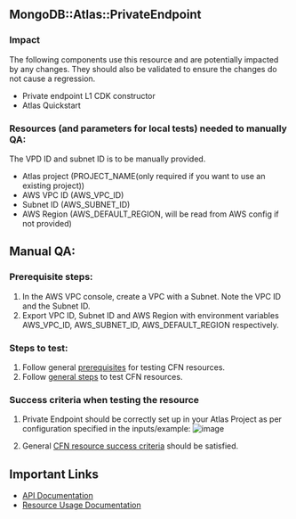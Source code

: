 ## MongoDB::Atlas::PrivateEndpoint

### Impact
The following components use this resource and are potentially impacted by any changes. They should also be validated to ensure the changes do not cause a regression.
- Private endpoint L1 CDK constructor
- Atlas Quickstart



### Resources (and parameters for local tests) needed to manually QA:
The VPD ID and subnet ID is to be manually provided.
- Atlas project (PROJECT_NAME(only required if you want to use an existing project))
- AWS VPC ID (AWS_VPC_ID)
- Subnet ID (AWS_SUBNET_ID)
- AWS Region (AWS_DEFAULT_REGION, will be read from AWS config if not provided)

## Manual QA:

### Prerequisite steps:
1. In the AWS VPC console, create a VPC with a Subnet. Note the VPC ID and the Subnet ID.
2. Export VPC ID, Subnet ID and AWS Region with environment variables AWS_VPC_ID, AWS_SUBNET_ID, AWS_DEFAULT_REGION respectively.

### Steps to test:
1. Follow general [prerequisites](../../../TESTING.md.md#prerequisites) for testing CFN resources.
2. Follow [general steps](../../../TESTING.md.md#steps) to test CFN resources.

### Success criteria when testing the resource
1. Private Endpoint should be correctly set up in your Atlas Project as per configuration specified in the inputs/example:   ![image](https://user-images.githubusercontent.com/122359335/227300711-ca08e118-8718-4285-a975-8ec4e01899f9.png)

2. General [CFN resource success criteria](../../../TESTING.md.md#success-criteria-when-testing-the-resource) should be satisfied.

## Important Links
- [API Documentation](https://www.mongodb.com/docs/atlas/reference/api-resources-spec/#tag/Private-Endpoint-Services)
- [Resource Usage Documentation](https://www.mongodb.com/docs/atlas/security-cluster-private-endpoint/#set-up-a-private-endpoint-for-a-dedicated-cluster)